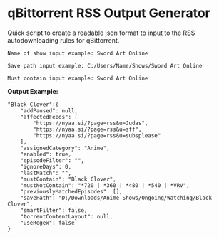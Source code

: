 # qBittorrent RSS Output Generator
 Quick script to create a readable json format to input to the RSS autodownloading rules for qBittorrent.
```
Name of show input example: Sword Art Online

Save path input example: C:/Users/Name/Shows/Sword Art Online

Must contain input example: Sword Art Online
```

**Output Example:**

```
"Black Clover":{
    "addPaused": null,
    "affectedFeeds": [
        "https://nyaa.si/?page=rss&u=Judas",
        "https://nyaa.si/?page=rss&u=sff",
        "https://nyaa.si/?page=rss&u=subsplease"
    ],
    "assignedCategory": "Anime",
    "enabled": true,
    "episodeFilter": "",
    "ignoreDays": 0,
    "lastMatch": "",
    "mustContain": "Black Clover",
    "mustNotContain": "*720 | *360 | *480 | *540 | *VRV",
    "previouslyMatchedEpisodes": [],
    "savePath": "D:/Downloads/Anime Shows/Ongoing/Watching/Black Clover",
    "smartFilter": false,
    "torrentContentLayout": null,
    "useRegex": false
}
```

